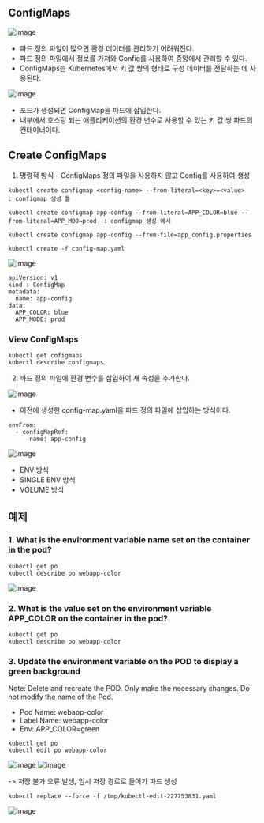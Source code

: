 ## ConfigMaps

![image](https://user-images.githubusercontent.com/81672260/169731244-02b85370-1f0f-4b94-aa26-055805aada3f.png)
- 파드 정의 파일이 많으면 환경 데이터를 관리하기 어려워진다.
- 파드 정의 파일에서 정보를 가져와 Config를 사용하여 중앙에서 관리할 수 있다.
- ConfigMaps는 Kubernetes에서 키 값 쌍의 형태로 구성 데이터를 전달하는 데 사용된다.



![image](https://user-images.githubusercontent.com/81672260/169731373-fe583033-d575-441f-bbd8-ac6b5d051dda.png)
- 포드가 생성되면 ConfigMap을 파드에 삽입한다.
- 내부에서 호스팅 되는 애플리케이션의 환경 변수로 사용할 수 있는 키 값 쌍 파드의 컨테이너이다.

## Create ConfigMaps

1. 명령적 방식 - ConfigMaps 정의 파일을 사용하지 않고 Config를 사용하여 생성

```
kubectl create configmap <config-name> --from-literal=<key>=<value>   : configmap 생성 틀

kubectl create configmap app-config --from-literal=APP_COLOR=blue --from-literal=APP_MOD=prod  : configmap 생성 예시

kubectl create configmap app-config --from-file=app_config.properties

kubectl create -f config-map.yaml

```

![image](https://user-images.githubusercontent.com/81672260/169744057-e743f873-4be8-456a-967b-1f78deee493a.png)

```
apiVersion: v1
kind : ConfigMap
metadata: 
  name: app-config
data:
  APP_COLOR: blue
  APP_MODE: prod
```

### View ConfigMaps

```
kubectl get cofigmaps
kubectl describe configmaps
```

2. 파드 정의 파일에 환경 변수를 삽입하여 새 속성을 추가한다.


![image](https://user-images.githubusercontent.com/81672260/169744543-ce0e1bdf-3097-4f58-8d99-90d4af4ded8a.png)

- 이전에 생성한 config-map.yaml을 파드 정의 파일에 삽입하는 방식이다.

```
envFrom:
  - configMapRef:
      name: app-config
```

![image](https://user-images.githubusercontent.com/81672260/169744821-c2d77da1-9dbb-4967-9678-567111ce583c.png)

- ENV 방식
- SINGLE ENV 방식
- VOLUME 방식

## 예제

### 1. What is the environment variable name set on the container in the pod?
```
kubectl get po
kubectl describe po webapp-color
```
![image](https://user-images.githubusercontent.com/81672260/169746266-80ed797a-f685-4f9a-82fc-aea05f2c48cf.png)

### 2. What is the value set on the environment variable APP_COLOR on the container in the pod?

```
kubectl get po
kubectl describe po webapp-color
```

### 3. Update the environment variable on the POD to display a green background
Note: Delete and recreate the POD. Only make the necessary changes. Do not modify the name of the Pod.

- Pod Name: webapp-color
- Label Name: webapp-color
- Env: APP_COLOR=green

```
kubectl get po
kubectl edit po webapp-color
```
![image](https://user-images.githubusercontent.com/81672260/169753940-8b6dea56-d846-4c7c-94f2-54cabb02e246.png)
![image](https://user-images.githubusercontent.com/81672260/169754059-64349875-f4e8-4da7-a7fc-bde9dd482b8d.png)

-> 저장 불가 오류 발생, 임시 저장 경로로 들어가 파드 생성

```
kubectl replace --force -f /tmp/kubectl-edit-227753831.yaml
```
![image](https://user-images.githubusercontent.com/81672260/169754226-1f582c65-1448-4ca4-a395-de4eb7ea724c.png)




